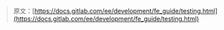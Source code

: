 > 原文：[https://docs.gitlab.com/ee/development/fe_guide/testing.html](https://docs.gitlab.com/ee/development/fe_guide/testing.html)